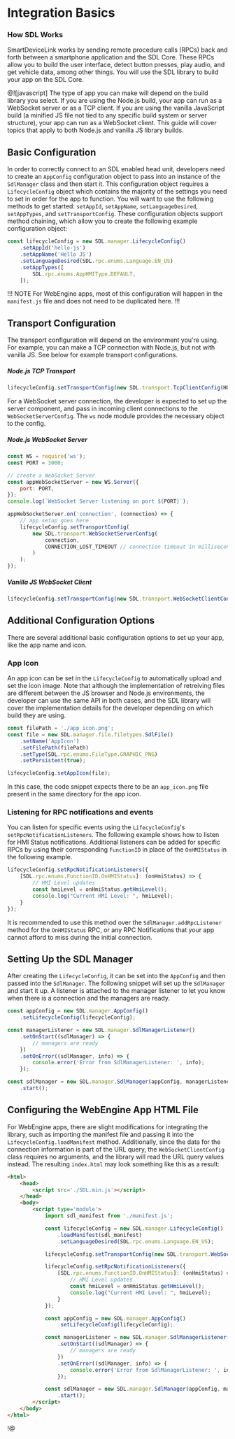# Integration Basics
### How SDL Works
SmartDeviceLink works by sending remote procedure calls (RPCs) back and forth between a smartphone application and the SDL Core. These RPCs allow you to build the user interface, detect button presses, play audio, and get vehicle data, among other things. You will use the SDL library to build your app on the SDL Core.

@![javascript]
The type of app you can make will depend on the build library you select. If you are using the Node.js build, your app can run as a WebSocket server or as a TCP client. If you are using the vanilla JavaScript build (a minified JS file not tied to any specific build system or server structure), your app can run as a WebSocket client. This guide will cover topics that apply to both Node.js and vanilla JS library builds.

## Basic Configuration
In order to correctly connect to an SDL enabled head unit, developers need to create an `AppConfig` configuration object to pass into an instance of the `SdlManager` class and then start it. This configuration object requires a `LifecycleConfig` object which contains the majority of the settings you need to set in order for the app to function. You will want to use the following methods to get started: `setAppId`, `setAppName`, `setLanguageDesired`, `setAppTypes`, and `setTransportConfig`. These configuration objects support method chaining, which allow you to create the following example configuration object:

```js
const lifecycleConfig = new SDL.manager.LifecycleConfig()
    .setAppId('hello-js')
    .setAppName('Hello JS')
    .setLanguageDesired(SDL.rpc.enums.Language.EN_US)
    .setAppTypes([
        SDL.rpc.enums.AppHMIType.DEFAULT,
    ]);
```

!!! NOTE
For WebEngine apps, most of this configuration will happen in the `manifest.js` file and does not need to be duplicated here.
!!!

## Transport Configuration
The transport configuration will depend on the environment you're using. For example, you can make a TCP connection with Node.js, but not with vanilla JS. See below for example transport configurations.

##### Node.js TCP Transport
```js
lifecycleConfig.setTransportConfig(new SDL.transport.TcpClientConfig(HOST, PORT));
```

For a WebSocket server connection, the developer is expected to set up the server component, and pass in incoming client connections to the `WebSocketServerConfig`. The `ws` node module provides the necessary object to the config.
##### Node.js WebSocket Server
```js
const WS = require('ws');
const PORT = 3000;

// create a WebSocket Server
const appWebSocketServer = new WS.Server({
    port: PORT,
});
console.log(`WebSocket Server listening on port ${PORT}`);

appWebSocketServer.on('connection', (connection) => {
    // app setup goes here
    lifecycleConfig.setTransportConfig(
        new SDL.transport.WebSocketServerConfig(
            connection,
            CONNECTION_LOST_TIMEOUT // connection timeout in milliseconds (default is 60 seconds)
        )
    );
});

```
##### Vanilla JS WebSocket Client
```js
lifecycleConfig.setTransportConfig(new SDL.transport.WebSocketClientConfig(HOST, PORT));
```

## Additional Configuration Options
There are several additional basic configuration options to set up your app, like the app name and icon.

### App Icon
An app icon can be set in the `LifecycleConfig` to automatically upload and set the icon image. Note that although the implementation of retreiving files are different between the JS browser and Node.js environments, the developer can use the same API in both cases, and the SDL library will cover the implementation details for the developer depending on which build they are using.

```js
const filePath = './app_icon.png';
const file = new SDL.manager.file.filetypes.SdlFile()
    .setName('AppIcon')
    .setFilePath(filePath)
    .setType(SDL.rpc.enums.FileType.GRAPHIC_PNG)
    .setPersistent(true);

lifecycleConfig.setAppIcon(file);
```

In this case, the code snippet expects there to be an `app_icon.png` file present in the same directory for the app icon.

### Listening for RPC notifications and events
You can listen for specific events using the `LifecycleConfig`'s `setRpcNotificationListeners`. The following example shows how to listen for HMI Status notifications. Additional listeners can be added for specific RPCs by using their corresponding `FunctionID` in place of the `OnHMIStatus` in the following example.

```js
lifecycleConfig.setRpcNotificationListeners({
    [SDL.rpc.enums.FunctionID.OnHMIStatus]: (onHmiStatus) => {
        // HMI Level updates
        const hmiLevel = onHmiStatus.getHmiLevel();
        console.log("Current HMI Level: ", hmiLevel);
    }
});
```

It is recommended to use this method over the `SdlManager.addRpcListener` method for the `OnHMIStatus` RPC, or any RPC Notifications that your app cannot afford to miss during the initial connection.

## Setting Up the SDL Manager
After creating the `LifecycleConfig`, it can be set into the `AppConfig` and then passed into the `SdlManager`. The following snippet will set up the `SdlManager` and start it up. A listener is attached to the manager listener to let you know when there is a connection and the managers are ready.

```js
const appConfig = new SDL.manager.AppConfig()
    .setLifecycleConfig(lifecycleConfig);

const managerListener = new SDL.manager.SdlManagerListener()
    .setOnStart((sdlManager) => {
        // managers are ready
    })
    .setOnError((sdlManager, info) => {
        console.error('Error from SdlManagerListener: ', info);
    });

const sdlManager = new SDL.manager.SdlManager(appConfig, managerListener)
    .start();
```

## Configuring the WebEngine App HTML File
For WebEngine apps, there are slight modifications for integrating the library, such as importing the manifest file and passing it into the `LifecycleConfig.loadManifest` method. Additionally, since the data for the connection information is part of the URL query, the `WebSocketClientConfig` class requires no arguments, and the library will read the URL query values instead. The resulting `index.html` may look something like this as a result:

```html
<html>
    <head>
        <script src='./SDL.min.js'></script>
    </head>
    <body>
        <script type='module'>
            import sdl_manifest from './manifest.js';

            const lifecycleConfig = new SDL.manager.LifecycleConfig()
                .loadManifest(sdl_manifest)
                .setLanguageDesired(SDL.rpc.enums.Language.EN_US);

            lifecycleConfig.setTransportConfig(new SDL.transport.WebSocketClientConfig());

            lifecycleConfig.setRpcNotificationListeners({
                [SDL.rpc.enums.FunctionID.OnHMIStatus]: (onHmiStatus) => {
                    // HMI Level updates
                    const hmiLevel = onHmiStatus.getHmiLevel();
                    console.log("Current HMI Level: ", hmiLevel);
                }
            });

            const appConfig = new SDL.manager.AppConfig()
                .setLifecycleConfig(lifecycleConfig);

            const managerListener = new SDL.manager.SdlManagerListener()
                .setOnStart((sdlManager) => {
                    // managers are ready
                })
                .setOnError((sdlManager, info) => {
                    console.error('Error from SdlManagerListener: ', info);
                });

            const sdlManager = new SDL.manager.SdlManager(appConfig, managerListener)
                .start();
        </script>
    </body>
</html>
```
!@